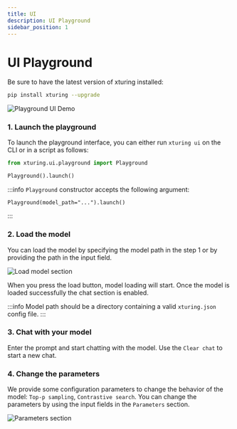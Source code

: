 ```yaml
---
title: UI
description: UI Playground
sidebar_position: 1
---
```



# UI Playground

Be sure to have the latest version of xturing installed:

```sh
pip install xturing --upgrade
```

![Playground UI Demo](/img/playground/ui-playground.gif)

### 1. Launch the playground

To launch the playground interface, you can either run `xturing ui` on the CLI or in a script as follows:

```python
from xturing.ui.playground import Playground

Playground().launch()
```

:::info
`Playground` constructor accepts the following argument:
```
Playground(model_path="...").launch()
```
:::

### 2. Load the model

You can load the model by specifying the model path in the step 1 or by providing the path in the input field.

![Load model section](/img/playground/load-model.png)

When you press the load button, model loading will start. Once the model is loaded successfully the chat section is enabled.

:::info
Model path should be a directory containing a valid `xturing.json` config file.
:::

### 3. Chat with your model

Enter the prompt and start chatting with the model. Use the `Clear chat` to start a new chat.

### 4. Change the parameters

We provide some configuration parameters to change the behavior of the model: `Top-p sampling`, `Contrastive search`. You can change the parameters by using the input fields in the `Parameters` section.

![Parameters section](/img/playground/parameters.png)
